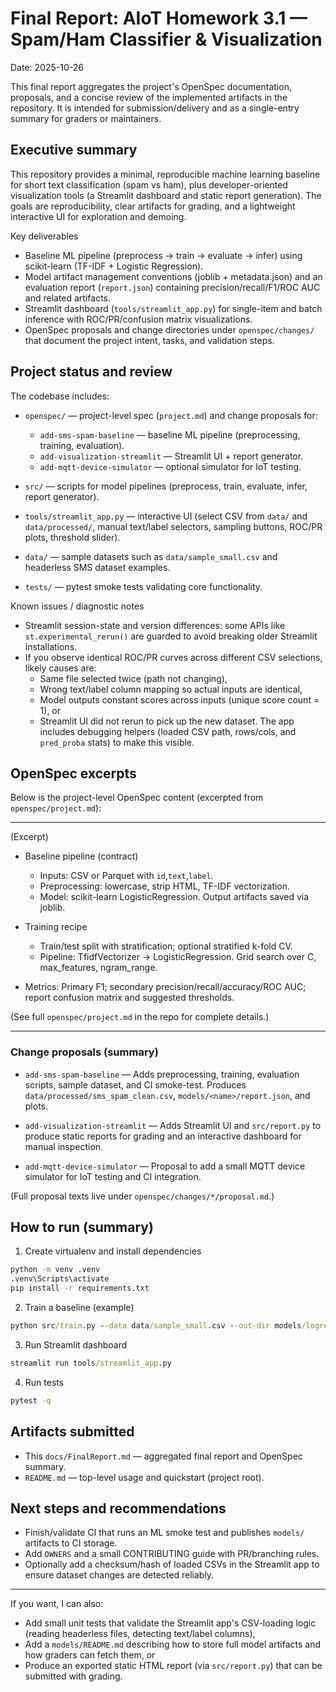 # Final Report: AIoT Homework 3.1 — Spam/Ham Classifier & Visualization

Date: 2025-10-26

This final report aggregates the project's OpenSpec documentation, proposals, and a concise review of the implemented artifacts in the repository. It is intended for submission/delivery and as a single-entry summary for graders or maintainers.

## Executive summary

This repository provides a minimal, reproducible machine learning baseline for short text classification (spam vs ham), plus developer-oriented visualization tools (a Streamlit dashboard and static report generation). The goals are reproducibility, clear artifacts for grading, and a lightweight interactive UI for exploration and demoing.

Key deliverables

- Baseline ML pipeline (preprocess → train → evaluate → infer) using scikit-learn (TF-IDF + Logistic Regression).
- Model artifact management conventions (joblib + metadata.json) and an evaluation report (`report.json`) containing precision/recall/F1/ROC AUC and related artifacts.
- Streamlit dashboard (`tools/streamlit_app.py`) for single-item and batch inference with ROC/PR/confusion matrix visualizations.
- OpenSpec proposals and change directories under `openspec/changes/` that document the project intent, tasks, and validation steps.

## Project status and review

The codebase includes:

- `openspec/` — project-level spec (`project.md`) and change proposals for:
  - `add-sms-spam-baseline` — baseline ML pipeline (preprocessing, training, evaluation).
  - `add-visualization-streamlit` — Streamlit UI + report generator.
  - `add-mqtt-device-simulator` — optional simulator for IoT testing.

- `src/` — scripts for model pipelines (preprocess, train, evaluate, infer, report generator).
- `tools/streamlit_app.py` — interactive UI (select CSV from `data/` and `data/processed/`, manual text/label selectors, sampling buttons, ROC/PR plots, threshold slider).
- `data/` — sample datasets such as `data/sample_small.csv` and headerless SMS dataset examples.
- `tests/` — pytest smoke tests validating core functionality.

Known issues / diagnostic notes

- Streamlit session-state and version differences: some APIs like `st.experimental_rerun()` are guarded to avoid breaking older Streamlit installations.
- If you observe identical ROC/PR curves across different CSV selections, likely causes are:
  - Same file selected twice (path not changing),
  - Wrong text/label column mapping so actual inputs are identical,
  - Model outputs constant scores across inputs (unique score count = 1), or
  - Streamlit UI did not rerun to pick up the new dataset. The app includes debugging helpers (loaded CSV path, rows/cols, and `pred_proba` stats) to make this visible.

## OpenSpec excerpts

Below is the project-level OpenSpec content (excerpted from `openspec/project.md`):

---

(Excerpt)

- Baseline pipeline (contract)
  - Inputs: CSV or Parquet with `id`,`text`,`label`.
  - Preprocessing: lowercase, strip HTML, TF-IDF vectorization.
  - Model: scikit-learn LogisticRegression. Output artifacts saved via joblib.

- Training recipe
  - Train/test split with stratification; optional stratified k-fold CV.
  - Pipeline: TfidfVectorizer → LogisticRegression. Grid search over C, max_features, ngram_range.

- Metrics: Primary F1; secondary precision/recall/accuracy/ROC AUC; report confusion matrix and suggested thresholds.

(See full `openspec/project.md` in the repo for complete details.)

---

### Change proposals (summary)

- `add-sms-spam-baseline` — Adds preprocessing, training, evaluation scripts, sample dataset, and CI smoke-test. Produces `data/processed/sms_spam_clean.csv`, `models/<name>/report.json`, and plots.

- `add-visualization-streamlit` — Adds Streamlit UI and `src/report.py` to produce static reports for grading and an interactive dashboard for manual inspection.

- `add-mqtt-device-simulator` — Proposal to add a small MQTT device simulator for IoT testing and CI integration.

(Full proposal texts live under `openspec/changes/*/proposal.md`.)

## How to run (summary)

1) Create virtualenv and install dependencies

```bat
python -m venv .venv
.venv\Scripts\activate
pip install -r requirements.txt
```

2) Train a baseline (example)

```bat
python src/train.py --data data/sample_small.csv --out-dir models/logreg --cv 2 --seed 42
```

3) Run Streamlit dashboard

```bat
streamlit run tools/streamlit_app.py
```

4) Run tests

```bat
pytest -q
```

## Artifacts submitted

- This `docs/FinalReport.md` — aggregated final report and OpenSpec summary.
- `README.md` — top-level usage and quickstart (project root).

## Next steps and recommendations

- Finish/validate CI that runs an ML smoke test and publishes `models/` artifacts to CI storage.
- Add `OWNERS` and a small CONTRIBUTING guide with PR/branching rules.
- Optionally add a checksum/hash of loaded CSVs in the Streamlit app to ensure dataset changes are detected reliably.

---

If you want, I can also:
- Add small unit tests that validate the Streamlit app's CSV-loading logic (reading headerless files, detecting text/label columns),
- Add a `models/README.md` describing how to store full model artifacts and how graders can fetch them, or
- Produce an exported static HTML report (via `src/report.py`) that can be submitted with grading.

